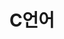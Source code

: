 ---
title: "C언어"
layout: "C"
has_child: true
permalink: /C/
author_profile: true
sidebar_main: true
---